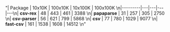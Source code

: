 "| Package | 10x10K | 100x10K | 10x100K | 100x100K \n|---------|---|---|---|---\n| **csv-rex** | 48 | 443 | 461 | 3388 \n| **papaparse** | 31 | 257 | 305 | 2750 \n| **csv-parser** | 56 | 621 | 799 | 5868 \n| **csv** | 77 | 780 | 1029 | 9077 \n| **fast-csv** | 161 | 1538 | 1608 | 14512 \n"